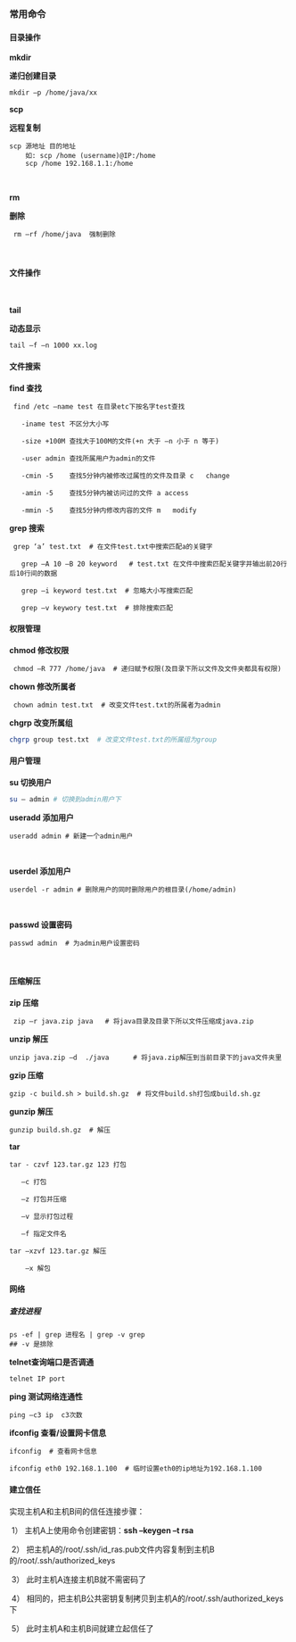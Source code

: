 





### **常用命令**

 

#### **目录操作**

 

**mkdir**

**递归创建目录**

```shell
mkdir –p /home/java/xx   
```



 

**scp**

**远程复制**

```shell
scp 源地址 目的地址 
	如: scp /home (username)@IP:/home    
	scp /home 192.168.1.1:/home   
```



​       

**rm**

**删除**

```shell
 rm –rf /home/java  强制删除   
```



​       

#### **文件操作**

​       

**tail**

**动态显示**

```shell
tail –f –n 1000 xx.log   
```



 

#### **文件搜索**

 

**find 查找**

```shell
 find /etc –name test 在目录etc下按名字test查找              

​	-iname test 不区分大小写              

​	-size +100M 查找大于100M的文件(+n 大于 –n 小于 n 等于)              

​	-user admin 查找所属用户为admin的文件              

​	-cmin -5    查找5分钟内被修改过属性的文件及目录 c   change              

​	-amin -5    查找5分钟内被访问过的文件 a access              

​	-mmin -5    查找5分钟内修改内容的文件 m   modify   
```



 

**grep 搜索**

```shell
 grep ‘a’ test.txt 	# 在文件test.txt中搜索匹配a的关键字   

​	grep –A 10 –B 20 keyword   # test.txt 在文件中搜索匹配关键字并输出前20行后10行间的数据   

​	grep –i keyword test.txt  # 忽略大小写搜索匹配   

​	grep –v keywory test.txt  # 排除搜索匹配
```



 

#### **权限管理**

 

**chmod 修改权限**

```shell
 chmod –R 777 /home/java  # 递归赋予权限(及目录下所以文件及文件夹都具有权限)   
```



 

**chown 修改所属者**

```shell
 chown admin test.txt  # 改变文件test.txt的所属者为admin   
```



 

**chgrp 改变所属组**

```bash
chgrp group test.txt  # 改变文件test.txt的所属组为group   
```



 

#### **用户管理**

 

**su 切换用户**

```sh
su – admin # 切换到admin用户下   
```



 

**useradd 添加用户**

```shell
useradd admin # 新建一个admin用户   
```



​       

**userdel 添加用户**

```shell
userdel -r admin # 删除用户的同时删除用户的根目录(/home/admin)   
```



​       

**passwd 设置密码**

```shell
passwd admin  # 为admin用户设置密码   
```



​       

 

#### **压缩解压**

 

**zip 压缩**

```shell
 zip –r java.zip java   # 将java目录及目录下所以文件压缩成java.zip   
```



 

**unzip 解压**

```shell
unzip java.zip –d  ./java      # 将java.zip解压到当前目录下的java文件夹里   
```



 

**gzip 压缩**



```shell
gzip -c build.sh > build.sh.gz  # 将文件build.sh打包成build.sh.gz   
```



 





**gunzip 解压**

```shell
gunzip build.sh.gz  # 解压   
```



 

**tar** 

```shell
tar - czvf 123.tar.gz 123 打包 

​	–c 打包 

​	–z 打包并压缩 

​	–v 显示打包过程 

​	–f 指定文件名   

tar –xzvf 123.tar.gz 解压 

	–x 解包   
```



 

#### **网络**

 

##### 查找进程

~~~shell
ps -ef | grep 进程名 | grep -v grep 
## -v 是排除
~~~





**telnet查询端口是否调通**

```shell
telnet IP port   
```



 

**ping 测试网络连通性**

```shell
ping –c3 ip  c3次数   
```



 

**ifconfig 查看/设置网卡信息**

```shell
ifconfig  # 查看网卡信息   

ifconfig eth0 192.168.1.100  # 临时设置eth0的ip地址为192.168.1.100   
```



 

 

#### 建立信任

 

   实现主机A和主机B间的信任连接步骤：   

​	1）  主机A上使用命令创建密钥：**ssh –keygen –t rsa**   

​	2）  把主机A的/root/.ssh/id_ras.pub文件内容复制到主机B的/root/.ssh/authorized_keys   

​	3）  此时主机A连接主机B就不需密码了   

​	4）  相同的，把主机B公共密钥复制拷贝到主机A的/root/.ssh/authorized_keys下   

​	5）  此时主机A和主机B间就建立起信任了   

 

 

 